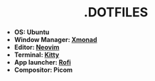 <h1 align="center">  .DOTFILES  </h1>


- **OS: Ubuntu**
- **Window Manager: [Xmonad](https://github.com/xmonad/xmonad)**
- **Editor: [Neovim](https://github.com/neovim/neovim)**
- **Terminal: [Kitty](https://github.com/kovidgoyal/kitty)**
- **App launcher: [Rofi](https://github.com/davatorium/rofi)**
- **Compositor: Picom**
